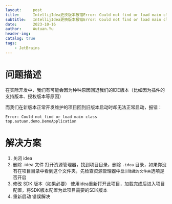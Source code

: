 ```yaml
---
layout:     post
title:      IntellijIdea更换版本报错Error: Could not find or load main class top.autuan.demo.DemoApplication
subtitle:   IntellijIdea更换版本报错Error: Could not find or load main class top.autuan.demo.DemoApplication
date:       2023-10-16
author:     Autuan.Yu
header-img: 
catalog: true
tags:
    - JetBrains
---
```



# 问题描述
在实际开发中，我们有可能会因为种种原因回退我们的IDE版本（比如因为插件的支持版本、授权版本等原因）

而我们在新版本正常开发维护的项目回到旧版本启动时却无法正常启动，报错：

```
Error: Could not find or load main class top.autuan.demo.DemoApplication
```

# 解决方案
1. 关闭 idea
2. 删除 .idea 文件
    打开资源管理器，找到项目目录，删除 `.idea` 目录，如果你没有在项目目录中看到这个文件夹，先检查资源管理器中`显示隐藏的文件夹`选项是否开启
3. 修改 SDK 版本（如果必要）
    使用idea重新打开此项目，加载完成后进入项目配置，将SDK版本配置为此项目需要的SDK版本
4. 重新启动 错误解决
